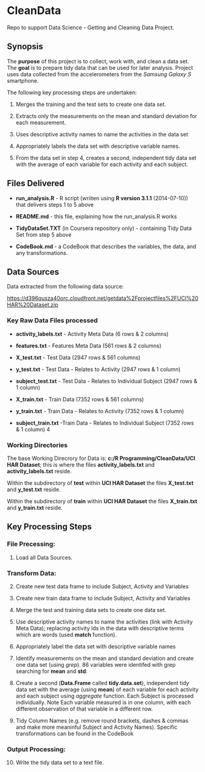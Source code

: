 CleanData
=========

Repo to support Data Science - Getting and Cleaning Data Project.


## Synopsis

The **purpose** of this project is to collect, work with, and clean a data set.
The **goal** is to prepare tidy data that can be used for later analysis.
Project uses data collected from the accelerometers from the *Samsung Galaxy S* smartphone.

The following key processing steps are undertaken:

1. Merges the training and the test sets to create one data set.

2. Extracts only the measurements on the mean and standard deviation for each
measurement.

3. Uses descriptive activity names to name the activities in the data set

4. Appropriately labels the data set with descriptive variable names.

5. From the data set in step 4, creates a second, independent tidy data set with
the average of each variable for each activity and each subject.


## Files Delivered

+ **run_analysis.R** - R script (wriiten using **R version 3.1.1** (2014-07-10)) that delivers steps 1 to 5 above

+ **README.md** - this file, explaining how the run_analysis.R works

+ **TidyDataSet.TXT** (in Coursera repository only) - containing Tidy Data Set from step 5 above

+ **CodeBook.md** - a CodeBook that describes the variables, the data, and any transformations.


## Data Sources

Data extracted from the following data source:

https://d396qusza40orc.cloudfront.net/getdata%2Fprojectfiles%2FUCI%20HAR%20Dataset.zip

### Key Raw Data Files processed

+ **activity_labels.txt** - Activity Meta Data (6 rows & 2 columns)

+ **features.txt** - Features Meta Data (561 rows & 2 columns)

+ **X_test.txt** - Test Data (2947 rows & 561 columns)

+ **y_test.txt** - Test Data - Relates to Activity (2947 rows & 1 column)

+ **subject_test.txt** - Test Data  - Relates to Individual Subject (2947 rows & 1 column)

+ **X_train.txt** - Train Data (7352 rows & 561 columns)

+ **y_train.txt** - Train Data - Relates to Activity (7352 rows & 1 column)   

+ **subject_train.txt** -Train Data - Relates to Individual Subject (7352 rows & 1 column)
4

### Working Directories

The base Working Direcrory for Data is: **c:/R Programming/CleanData/UCI HAR Dataset**; this is where the files **activity_labels.txt** and **activity_labels.txt** reside.

Within the subdirectory of **test** within **UCI HAR Dataset** the files **X_test.txt** and **y_test.txt** reside.

Within the subdirectory of **train** within **UCI HAR Dataset** the files **X_train.txt** and **y_train.txt** reside.


## Key Processing Steps

### File Precessing:

1. Load all Data Sources.

### Transform Data:

2.  Create new test data frame to include Subject, Activity and Variables 

3.  Create new train data frame to include Subject, Activity and Variables 

4.  Merge the test and training data sets to create one data set.

5.  Use descriptive activity names to name the activities (link with Activity Meta Data); replacing activity ids in the data with descriptive terms which are words (used **match** function).

6.  Appropriately label the data set with descriptive variable names

7.  Identify measurements on the mean and standard deviation and create one data set (using *grep*). 86 variables were identifed with grep searching for **mean** and **std**.

8.  Create a second (**Data.Frame** called **tidy.data.set**), independent tidy data set with the average (using **mean**) of each variable for each activity and each subject using *aggregate* function. Each Subject is processed individually. Note Each variable measured is in one column, with each different observation of that variable in a different row.

9.  Tidy Column Names (e.g. remove round brackets, dashes & commas and make more meaninful Subject and Activity Names). Specific transformations can be found in the CodeBook

### Output Processing:

10. Write the tidy data set to a text file.
